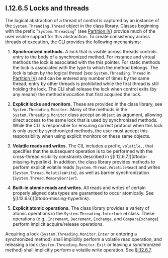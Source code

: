 ## I.12.6.5 Locks and threads

The logical abstraction of a thread of control is captured by an instance of the `System.Threading.Thread` object in the class library.  Classes beginning with the prefix "`System.Threading`" (see [Partition IV](#todo-missing-hyperlink)) provide much of the user visible support for this abstraction. To create consistency across threads of execution, the CLI provides the following mechanisms:

1. **Synchronized methods.** A lock that is visible across threads controls entry to the body of a synchronized method. For instance and virtual methods the lock is associated with the this pointer.  For static methods the lock is associated with the type to which the method belongs. The lock is taken by the logical thread (see `System.Threading.Thread` in [Partition IV](#todo-missing-hyperlink)) and can be entered any number of times by the same thread; entry by other threads is prohibited while the first thread is still holding the lock. The CLI shall release the lock when control exits (by any means) the method invocation that first acquired the lock.

2. **Explicit locks and monitors.** These are provided in the class library, see `System.Threading.Monitor.` Many of the methods in the `System.Threading.Monitor` class accept an `Object` as argument, allowing direct access to the same lock that is used by synchronized methods. While the CLI is responsible for ensuring correct protocol when this lock is only used by synchronized methods, the user must accept this responsibility when using explicit monitors on these same objects.

3. **Volatile reads and writes.** The CIL includes a prefix, `volatile.`, that specifies that the subsequent operation is to be performed with the cross-thread visibility constraints described in §[I.12.6.7]](#todo-missing-hyperlink). In addition, the class library provides methods to perform explicit volatile reads (`System.Thread.VolatileRead`) and writes (`System.Thread.VolatileWrite`), as well as barrier synchronization (`System.Thread.MemoryBarrier`).

4. **Built-in atomic reads and writes.** All reads and writes of certain properly aligned data types are guaranteed to occur atomically. See §[I.12.6.6]](#todo-missing-hyperlink).

5. **Explicit atomic operations.** The class library provides a variety of atomic operations in the `System.Threading.Interlocked` class. These operations (e.g., `Increment`, `Decrement`, `Exchange`, and `CompareExchange`) perform implicit acquire/release operations.

Acquiring a lock (`System.Threading.Monitor.Enter` or entering a synchronized method) shall implicitly perform a volatile read operation, and releasing a lock (`System.Threading.Monitor.Exit` or leaving a synchronized method) shall implicitly perform a volatile write operation. See §[I.12.6.7](i.12.6.7-volatile-reads-and-writes.md).
